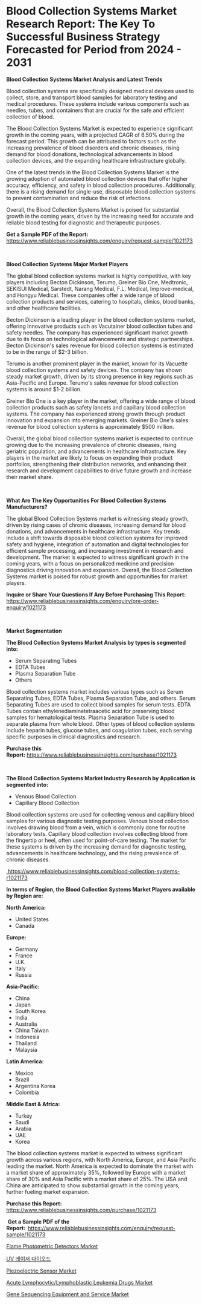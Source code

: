 <p><h1>Blood Collection Systems Market Research Report: The Key To Successful Business Strategy Forecasted for Period from 2024 - 2031</h1></p><p><strong>Blood Collection Systems Market Analysis and Latest Trends</strong></p>
<p><p>Blood collection systems are specifically designed medical devices used to collect, store, and transport blood samples for laboratory testing and medical procedures. These systems include various components such as needles, tubes, and containers that are crucial for the safe and efficient collection of blood.</p><p>The Blood Collection Systems Market is expected to experience significant growth in the coming years, with a projected CAGR of 6.50% during the forecast period. This growth can be attributed to factors such as the increasing prevalence of blood disorders and chronic diseases, rising demand for blood donations, technological advancements in blood collection devices, and the expanding healthcare infrastructure globally.</p><p>One of the latest trends in the Blood Collection Systems Market is the growing adoption of automated blood collection devices that offer higher accuracy, efficiency, and safety in blood collection procedures. Additionally, there is a rising demand for single-use, disposable blood collection systems to prevent contamination and reduce the risk of infections.</p><p>Overall, the Blood Collection Systems Market is poised for substantial growth in the coming years, driven by the increasing need for accurate and reliable blood testing for diagnostic and therapeutic purposes.</p></p>
<p><strong>Get a Sample PDF of the Report:&nbsp;</strong> <a href="https://www.reliablebusinessinsights.com/enquiry/request-sample/1021173">https://www.reliablebusinessinsights.com/enquiry/request-sample/1021173</a></p>
<p>&nbsp;</p>
<p><strong>Blood Collection Systems Major Market Players</strong></p>
<p><p>The global blood collection systems market is highly competitive, with key players including Becton Dickinson, Terumo, Greiner Bio One, Medtronic, SEKISUI Medical, Sarstedt, Narang Medical, F.L. Medical, Improve-medical, and Hongyu Medical. These companies offer a wide range of blood collection products and services, catering to hospitals, clinics, blood banks, and other healthcare facilities.</p><p>Becton Dickinson is a leading player in the blood collection systems market, offering innovative products such as Vacutainer blood collection tubes and safety needles. The company has experienced significant market growth due to its focus on technological advancements and strategic partnerships. Becton Dickinson's sales revenue for blood collection systems is estimated to be in the range of $2-3 billion.</p><p>Terumo is another prominent player in the market, known for its Vacuette blood collection systems and safety devices. The company has shown steady market growth, driven by its strong presence in key regions such as Asia-Pacific and Europe. Terumo's sales revenue for blood collection systems is around $1-2 billion.</p><p>Greiner Bio One is a key player in the market, offering a wide range of blood collection products such as safety lancets and capillary blood collection systems. The company has experienced strong growth through product innovation and expansion into emerging markets. Greiner Bio One's sales revenue for blood collection systems is approximately $500 million.</p><p>Overall, the global blood collection systems market is expected to continue growing due to the increasing prevalence of chronic diseases, rising geriatric population, and advancements in healthcare infrastructure. Key players in the market are likely to focus on expanding their product portfolios, strengthening their distribution networks, and enhancing their research and development capabilities to drive future growth and increase their market share.</p></p>
<p>&nbsp;</p>
<p><strong>What Are The Key Opportunities For Blood Collection Systems Manufacturers?</strong></p>
<p><p>The global Blood Collection Systems market is witnessing steady growth, driven by rising cases of chronic diseases, increasing demand for blood donations, and advancements in healthcare infrastructure. Key trends include a shift towards disposable blood collection systems for improved safety and hygiene, integration of automation and digital technologies for efficient sample processing, and increasing investment in research and development. The market is expected to witness significant growth in the coming years, with a focus on personalized medicine and precision diagnostics driving innovation and expansion. Overall, the Blood Collection Systems market is poised for robust growth and opportunities for market players.</p></p>
<p><strong>Inquire or Share Your Questions If Any Before Purchasing This Report:</strong> <a href="https://www.reliablebusinessinsights.com/enquiry/pre-order-enquiry/1021173">https://www.reliablebusinessinsights.com/enquiry/pre-order-enquiry/1021173</a></p>
<p>&nbsp;</p>
<p><strong>Market Segmentation</strong></p>
<p><strong>The Blood Collection Systems Market Analysis by types is segmented into:</strong></p>
<p><ul><li>Serum Separating Tubes</li><li>EDTA Tubes</li><li>Plasma Separation Tube</li><li>Others</li></ul></p>
<p><p>Blood collection systems market includes various types such as Serum Separating Tubes, EDTA Tubes, Plasma Separation Tube, and others. Serum Separating Tubes are used to collect blood samples for serum tests. EDTA Tubes contain ethylenediaminetetraacetic acid for preserving blood samples for hematological tests. Plasma Separation Tube is used to separate plasma from whole blood. Other types of blood collection systems include heparin tubes, glucose tubes, and coagulation tubes, each serving specific purposes in clinical diagnostics and research.</p></p>
<p><strong>Purchase this Report:&nbsp;</strong><a href="https://www.reliablebusinessinsights.com/purchase/1021173">https://www.reliablebusinessinsights.com/purchase/1021173</a></p>
<p>&nbsp;</p>
<p><strong>The Blood Collection Systems Market Industry Research by Application is segmented into:</strong></p>
<p><ul><li>Venous Blood Collection</li><li>Capillary Blood Collection</li></ul></p>
<p><p>Blood collection systems are used for collecting venous and capillary blood samples for various diagnostic testing purposes. Venous blood collection involves drawing blood from a vein, which is commonly done for routine laboratory tests. Capillary blood collection involves collecting blood from the fingertip or heel, often used for point-of-care testing. The market for these systems is driven by the increasing demand for diagnostic testing, advancements in healthcare technology, and the rising prevalence of chronic diseases.</p></p>
<p><a href="https://www.reliablebusinessinsights.com/blood-collection-systems-r1021173">&nbsp;https://www.reliablebusinessinsights.com/blood-collection-systems-r1021173</a></p>
<p><strong>In terms of Region, the Blood Collection Systems Market Players available by Region are:</strong></p>
<p>
    <p> <strong> North America: </strong>
        <ul>
            <li>United States</li>
            <li>Canada</li>
        </ul>
        </p> 
    <p> <strong> Europe: </strong>
        <ul>
            <li>Germany</li>
            <li>France</li>
            <li>U.K.</li>
            <li>Italy</li>
            <li>Russia</li>
        </ul>
        </p> 
    <p> <strong> Asia-Pacific: </strong>
        <ul>
            <li>China</li>
            <li>Japan</li>
            <li>South Korea</li>
            <li>India</li>
            <li>Australia</li>
            <li>China Taiwan</li>
            <li>Indonesia</li>
            <li>Thailand</li>
            <li>Malaysia</li>
        </ul>
        </p> 
    <p> <strong> Latin America: </strong>
        <ul>
            <li>Mexico</li>
            <li>Brazil</li>
            <li>Argentina Korea</li>
            <li>Colombia</li>
        </ul>
        </p> 
    <p> <strong> Middle East & Africa: </strong>
        <ul>
            <li>Turkey</li>
            <li>Saudi</li>
            <li>Arabia</li>
            <li>UAE</li>
            <li>Korea</li>
        </ul>
    </p>
    </p>
<p><p>The blood collection systems market is expected to witness significant growth across various regions, with North America, Europe, and Asia Pacific leading the market. North America is expected to dominate the market with a market share of approximately 35%, followed by Europe with a market share of 30% and Asia Pacific with a market share of 25%. The USA and China are anticipated to show substantial growth in the coming years, further fueling market expansion.</p></p>
<p><strong>Purchase this Report: </strong><a href="https://www.reliablebusinessinsights.com/purchase/1021173">https://www.reliablebusinessinsights.com/purchase/1021173</a></p>
<p>&nbsp;<strong>Get a Sample PDF of the Report:&nbsp;&nbsp;</strong><a href="https://www.reliablebusinessinsights.com/enquiry/request-sample/1021173">https://www.reliablebusinessinsights.com/enquiry/request-sample/1021173</a></p>
<p><strong></strong></p>
<p><p><a href="https://medium.com/@fredyconn_73380/flame-photometric-detectors-market-trends-a-detailed-study-of-its-market-segmentation-and-4f4896453c06">Flame Photometric Detectors Market</a></p><p><a href="https://github.com/nigaleamar09/Market-Research-Report-List-2/blob/main/179316973938.md">UV 레이저 다이오드</a></p><p><a href="https://medium.com/@david.mackay7867865/global-piezoelectric-sensor-market-is-projected-to-grow-at-a-cagr-of-5-6-ccbffef7cf99">Piezoelectric Sensor Market</a></p><p><a href="https://github.com/jaidynmorantestelletmjzya/Market-Research-Report-List-3/blob/main/acute-lymphocyticlymphoblastic-leukemia-drugs-market.md">Acute Lymphocytic/Lymphoblastic Leukemia Drugs Market</a></p><p><a href="https://github.com/ruddyyedelwadw/Market-Research-Report-List-3/blob/main/gene-sequencing-equipment-and-service-market.md">Gene Sequencing Equipment and Service Market</a></p></p>